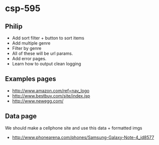 csp-595
=======

## Philip
* Add sort filter + button to sort items
* Add multiple genre
* Filter by genre
* All of these will be url params.
* Add error pages.
* Learn how to output clean logging

## Examples pages
* http://www.amazon.com/ref=nav_logo
* http://www.bestbuy.com/site/index.jsp
* http://www.newegg.com/

## Data page
We should make a cellphone site and use this data + formatted imgs
* http://www.phonearena.com/phones/Samsung-Galaxy-Note-4_id8577